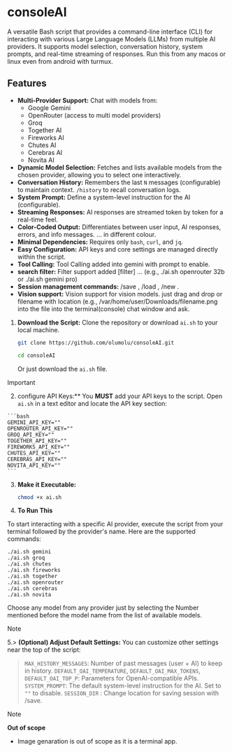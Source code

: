 # consoleAI
A versatile Bash script that provides a command-line interface (CLI) for 
interacting with various Large Language Models (LLMs) from multiple AI providers. 
It supports model selection, conversation history, system prompts, and 
real-time streaming of responses.
Run this from any macos or linux even from android with turmux.

## Features

*   **Multi-Provider Support:** Chat with models from:
    *   Google Gemini
    *   OpenRouter (access to multi model providers)
    *   Groq
    *   Together AI
    *   Fireworks AI
    *   Chutes AI
    *   Cerebras AI
    *   Novita AI
*   **Dynamic Model Selection:** Fetches and lists available models from the chosen provider, allowing you to select one interactively.
*   **Conversation History:** Remembers the last `N` messages (configurable) to maintain context. `/history` to recall conversation logs.
*   **System Prompt:** Define a system-level instruction for the AI (configurable).
*   **Streaming Responses:** AI responses are streamed token by token for a real-time feel.
*   **Color-Coded Output:** Differentiates between user input, AI responses, errors, and info messages. <think>...</think> in different colour.
*   **Minimal Dependencies:** Requires only `bash`, `curl`, and `jq`.
*   **Easy Configuration:** API keys and core settings are managed directly within the script.
*   **Tool Calling:** Tool Calling added into gemini with prompt to enable.
*   **search filter:** Filter support added [filter] ... (e.g., ./ai.sh openrouter 32b or ./ai.sh gemini pro)
*   **Session management commands:** /save <name>, /load <name>, /new .
*   **Vision support:** Vision support for vision models. just drag and drop or filename with location (e.g., /var/home/user/Downloads/filename.png into the file into the terminal(console) chat window and ask.

1.  **Download the Script:**
    Clone the repository or download `ai.sh` to your local machine.
    ```bash
    git clone https://github.com/olumolu/consoleAI.git
    ```
    ```bash
    cd consoleAI
    ```
    Or just download the `ai.sh` file.

> [!IMPORTANT]
 2.    configure API Keys:**
    You **MUST** add your API keys to the script. Open `ai.sh` in a text editor and locate the API key section:

    ```bash
    GEMINI_API_KEY=""
    OPENROUTER_API_KEY=""
    GROQ_API_KEY=""
    TOGETHER_API_KEY=""
    FIREWORKS_API_KEY=""
    CHUTES_API_KEY=""
    CEREBRAS_API_KEY=""
    NOVITA_API_KEY=""
    ```
    
    
3.  **Make it Executable:**
    ```bash
    chmod +x ai.sh
    ```


4.  **To Run This**

To start interacting with a specific AI provider, execute the script from your terminal followed by the provider's name. Here are the supported commands:

    ./ai.sh gemini
    ./ai.sh groq
    ./ai.sh chutes
    ./ai.sh fireworks
    ./ai.sh together
    ./ai.sh openrouter
    ./ai.sh cerebras
    ./ai.sh novita

Choose any model from any provider just by selecting the Number mentioned before the model name from the list of available models.

> [!NOTE]
5.>  **(Optional) Adjust Default Settings:**
    You can customize other settings near the top of the script:
  >   `MAX_HISTORY_MESSAGES`: Number of past messages (user + AI) to keep in history.
  >   `DEFAULT_OAI_TEMPERATURE`, `DEFAULT_OAI_MAX_TOKENS`, `DEFAULT_OAI_TOP_P`: Parameters for OpenAI-compatible APIs.
  >  `SYSTEM_PROMPT`: The default system-level instruction for the AI. Set to `""` to disable.
  >   `SESSION_DIR`  : Change location for saving session with /save. 


> [!NOTE]
> **Out of scope**
>  *  Image genaration is out of scope as it is a terminal app.
